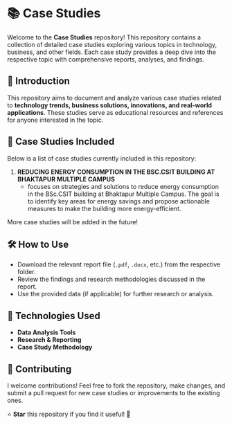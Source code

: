 # 📚 Case Studies

Welcome to the **Case Studies** repository! This repository contains a collection of detailed case studies exploring various topics in technology, business, and other fields. Each case study provides a deep dive into the respective topic with comprehensive reports, analyses, and findings.

## 📌 Introduction
This repository aims to document and analyze various case studies related to **technology trends, business solutions, innovations, and real-world applications**. These studies serve as educational resources and references for anyone interested in the topic.

## 🚀 Case Studies Included
Below is a list of case studies currently included in this repository:

1. **REDUCING ENERGY CONSUMPTION IN THE BSC.CSIT BUILDING AT BHAKTAPUR MULTIPLE CAMPUS**  
   - focuses on strategies and solutions to reduce energy consumption in the BSc.CSIT building at Bhaktapur Multiple Campus. The goal is to identify key areas for energy savings and propose actionable measures to make the building more energy-efficient.

More case studies will be added in the future!

## 🛠 How to Use
- Download the relevant report file (`.pdf`, `.docx`, etc.) from the respective folder.
- Review the findings and research methodologies discussed in the report.
- Use the provided data (if applicable) for further research or analysis.

## 📖 Technologies Used
- **Data Analysis Tools**  
- **Research & Reporting**  
- **Case Study Methodology**

## 🤝 Contributing
I welcome contributions! Feel free to fork the repository, make changes, and submit a pull request for new case studies or improvements to the existing ones.




⭐ **Star** this repository if you find it useful! 🚀
